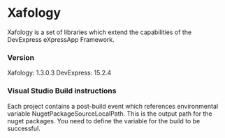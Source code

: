 # Xafology

Xafology is a set of libraries which extend the capabilities of the DevExpress eXpressApp Framework.

### Version

Xafology: 1.3.0.3
DevExpress: 15.2.4

### Visual Studio Build instructions

Each project contains a post-build event which references environmental variable NugetPackageSourceLocalPath. 
This is the output path for the nuget packages. 
You need to define the variable for the build to be successful.
